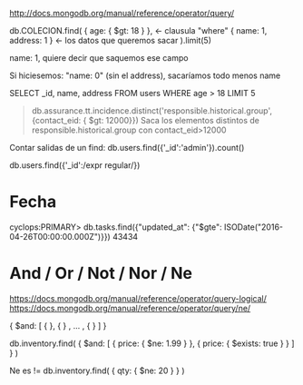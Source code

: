 http://docs.mongodb.org/manual/reference/operator/query/

db.COLECION.find(
{ age: { $gt: 18 } },    <- clausula "where"
{ name: 1, address: 1 }   <- los datos que queremos sacar
).limit(5)

name: 1, quiere decir que saquemos ese campo

Si hiciesemos: "name: 0" (sin el address), sacaríamos todo menos name


SELECT _id, name, address
FROM users
WHERE age > 18
LIMIT 5


> db.assurance.tt.incidence.distinct('responsible.historical.group', {contact_eid: { $gt: 12000}})
Saca los elementos distintos de responsible.historical.group con contact_eid>12000



Contar salidas de un find:
db.users.find({'_id':'admin'}).count()


db.users.find({'_id':/expr regular/})


# Fecha
cyclops:PRIMARY> db.tasks.find({"updated_at": {"$gte": ISODate("2016-04-26T00:00:00.000Z")}})
43434


# And / Or / Not / Nor / Ne
https://docs.mongodb.org/manual/reference/operator/query-logical/
https://docs.mongodb.org/manual/reference/operator/query/ne/

{ $and: [ { <expression1> }, { <expression2> } , ... , { <expressionN> } ] }

db.inventory.find( { $and: [ { price: { $ne: 1.99 } }, { price: { $exists: true } } ] } )



Ne es !=
db.inventory.find( { qty: { $ne: 20 } } )
